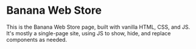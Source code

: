 # Banana Web Store
This is the Banana Web Store page, built with vanilla HTML, CSS, and JS. It's mostly a single-page site, using JS to show, hide, and replace components as needed.
